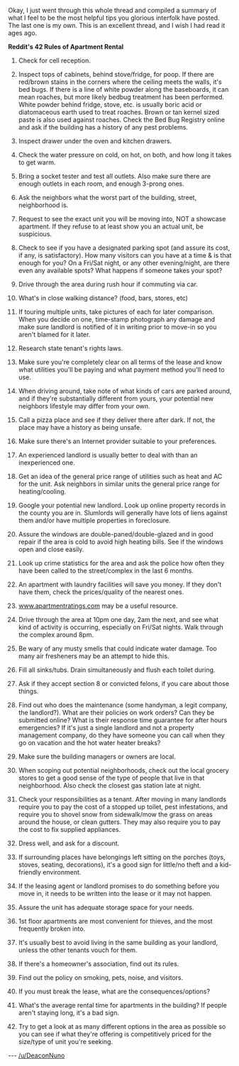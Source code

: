Okay, I just went through this whole thread and compiled a summary of what I feel to be the most helpful tips you glorious interfolk have posted. The last one is my own. This is an excellent thread, and I wish I had read it ages ago.

**Reddit's 42 Rules of Apartment Rental**

1. Check for cell reception.

2. Inspect tops of cabinets, behind stove/fridge, for poop. If there are red/brown stains in the corners where the ceiling meets the walls, it's bed bugs. If there is a line of white powder along the baseboards, it can mean roaches, but more likely bedbug treatment has been performed. White powder behind fridge, stove, etc. is usually boric acid or diatomaceous earth used to treat roaches. Brown or tan kernel sized paste is also used against roaches. Check the Bed Bug Registry online and ask if the building has a history of any pest problems.

3. Inspect drawer under the oven and kitchen drawers.

4. Check the water pressure on cold, on hot, on both, and how long it takes to get warm.

5. Bring a socket tester and test all outlets. Also make sure there are enough outlets in each room, and enough 3-prong ones.

6. Ask the neighbors what the worst part of the building, street, neighborhood is.

7. Request to see the exact unit you will be moving into, NOT a showcase apartment. If they refuse to at least show you an actual unit, be suspicious.

8. Check to see if you have a designated parking spot (and assure its cost, if any, is satisfactory). How many visitors can you have at a time & is that enough for you? On a Fri/Sat night, or any other evening/night, are there even any available spots? What happens if someone takes your spot?

9. Drive through the area during rush hour if commuting via car.

10. What's in close walking distance? (food, bars, stores, etc)

11. If touring multiple units, take pictures of each for later comparison. When you decide on one, time-stamp photograph any damage and make sure landlord is notified of it in writing prior to move-in so you aren't blamed for it later.

12. Research state tenant's rights laws.

13. Make sure you're completely clear on all terms of the lease and know what utilities you'll be paying and what payment method you'll need to use.

14. When driving around, take note of what kinds of cars are parked around, and if they're substantially different from yours, your potential new neighbors lifestyle may differ from your own.

15. Call a pizza place and see if they deliver there after dark. If not, the place may have a history as being unsafe.

16. Make sure there's an Internet provider suitable to your preferences.

17. An experienced landlord is usually better to deal with than an inexperienced one.

18. Get an idea of the general price range of utilities such as heat and AC for the unit. Ask neighbors in similar units the general price range for heating/cooling.

19. Google your potential new landlord. Look up online property records in the county you are in. Slumlords will generally have lots of liens against them and/or have multiple properties in foreclosure.

20. Assure the windows are double-paned/double-glazed and in good repair if the area is cold to avoid high heating bills. See if the windows open and close easily.

21. Look up crime statistics for the area and ask the police how often they have been called to the street/complex in the last 6 months.

22. An apartment with laundry facilities will save you money. If they don't have them, check the prices/quality of the nearest ones.

23. www.apartmentratings.com may be a useful resource.

24. Drive through the area at 10pm one day, 2am the next, and see what kind of activity is occurring, especially on Fri/Sat nights. Walk through the complex around 8pm.

25. Be wary of any musty smells that could indicate water damage. Too many air fresheners may be an attempt to hide this.

26. Fill all sinks/tubs. Drain simultaneously and flush each toilet during.

27. Ask if they accept section 8 or convicted felons, if you care about those things.

28. Find out who does the maintenance (some handyman, a legit company, the landlord?). What are their policies on work orders? Can they be submitted online? What is their response time guarantee for after hours emergencies? If it's just a single landlord and not a property management company, do they have someone you can call when they go on vacation and the hot water heater breaks?

29. Make sure the building managers or owners are local.

30. When scoping out potential neighborhoods, check out the local grocery stores to get a good sense of the type of people that live in that neighborhood. Also check the closest gas station late at night.

31. Check your responsibilities as a tenant. After moving in many landlords require you to pay the cost of a stopped up toilet, pest infestations, and require you to shovel snow from sidewalk/mow the grass on areas around the house, or clean gutters. They may also require you to pay the cost to fix supplied appliances.

32. Dress well, and ask for a discount.

33. If surrounding places have belongings left sitting on the porches (toys, stoves, seating, decorations), it's a good sign for little/no theft and a kid-friendly environment.

34. If the leasing agent or landlord promises to do something before you move in, it needs to be written into the lease or it may not happen.

35. Assure the unit has adequate storage space for your needs.

36. 1st floor apartments are most convenient for thieves, and the most frequently broken into.

37. It's usually best to avoid living in the same building as your landlord, unless the other tenants vouch for them.

38. If there's a homeowner's association, find out its rules.

39. Find out the policy on smoking, pets, noise, and visitors.

40. If you must break the lease, what are the consequences/options?

41. What's the average rental time for apartments in the building? If people aren't staying long, it's a bad sign.

42. Try to get a look at as many different options in the area as possible so you can see if what they're offering is competitively priced for the size/type of unit you're seeking.

--- [/u/DeaconNuno](https://www.reddit.com/user/DeaconNuno)
